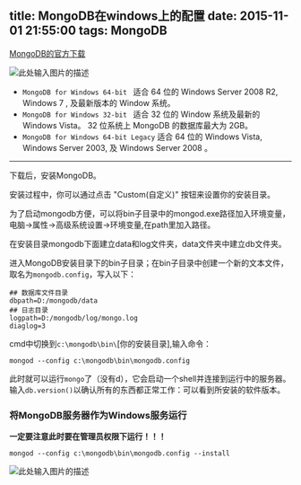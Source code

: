 title: MongoDB在windows上的配置
date: 2015-11-01 21:55:00
tags: MongoDB
---

[MongoDB的官方下载][1]

![此处输入图片的描述][2]

- `MongoDB for Windows 64-bit ` 适合 64 位的 Windows Server 2008 R2, Windows 7 , 及最新版本的 Window 系统。
- `MongoDB for Windows 32-bit ` 适合 32 位的 Window 系统及最新的 Windows Vista。 32 位系统上 MongoDB 的数据库最大为 2GB。
- `MongoDB for Windows 64-bit Legacy` 适合 64 位的 Windows Vista, Windows Server 2003, 及 Windows Server 2008 。

---

<!--more-->

下载后，安装MongoDB。

安装过程中，你可以通过点击 "Custom(自定义)" 按钮来设置你的安装目录。

为了启动mongodb方便，可以将bin子目录中的mongod.exe路径加入环境变量，电脑->属性->高级系统设置->环境变量,在path里加入路径。

在安装目录mongodb下面建立data和log文件夹，data文件夹中建立db文件夹。

进入MongoDB安装目录下的bin子目录；在bin子目录中创建一个新的文本文件，取名为`mongodb.config`，写入以下：

```
## 数据库文件目录
dbpath=D:/mongodb/data
## 日志目录
logpath=D:/mongodb/log/mongo.log
diaglog=3

```

cmd中切换到`c:\mongodb\bin\`[你的安装目录],输入命令：

```
mongod --config c:\mongodb\bin\mongodb.config
```

此时就可以运行`mongo`了（没有d），它会启动一个shell并连接到运行中的服务器。输入`db.version()`以确认所有的东西都正常工作：可以看到所安装的软件版本。

### 将MongoDB服务器作为Windows服务运行

**一定要注意此时要在管理员权限下运行！！！**

```
mongod --config c:\mongodb\bin\mongodb.config --install
```

![此处输入图片的描述][3]


  [1]: https://www.mongodb.org/downloads#production
  [2]: http://7i7k6x.com1.z0.glb.clouddn.com/mongo-01.png
  [3]: http://7i7k6x.com1.z0.glb.clouddn.com/mongo-02.png